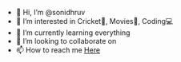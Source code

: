 - 👋 Hi, I’m @sonidhruv
- 👀 I’m interested in Cricket:cricket_game:, Movies:movie_camera:, Coding:computer:
- 🌱 I’m currently learning everything 
- 💞️ I’m looking to collaborate on 
- 📫 How to reach me [Here](Sonidhruvn99@gmail.com)
<!---
sonidhruv/sonidhruv is a ✨ special ✨ repository because its `README.md` (this file) appears on your GitHub profile.
You can click the Preview link to take a look at your changes.
--->
